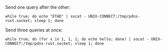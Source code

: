 Send one query after the other:

    while true; do echo "ETAD" | socat - UNIX-CONNECT:/tmp/pdns-rust.socket; sleep 1; done

Send three queries at once:

    while true; do (for x in 1, 1, 1; do echo hello; done) | socat - UNIX-CONNECT:/tmp/pdns-rust.socket; sleep 1; done